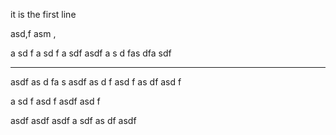 it is the first line

asd,f asm ,

a sd
f
a sd
f a
sdf
 asdf
 a
 s d
 fas
  dfa
  sdf

---------------------------------
asdf
as d
fa
s 
asdf
as
d f
asd
f as
df
asd
f 

a
sd f
asd
f 
asdf
 asd
 f

 asdf asdf asdf
 a
 sdf
  as
  df 
  asdf
